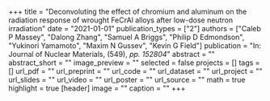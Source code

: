 +++
title = "Deconvoluting the effect of chromium and aluminum on the radiation response of wrought FeCrAl alloys after low-dose neutron irradiation"
date = "2021-01-01"
publication_types = ["2"]
authors = ["Caleb P Massey", "Dalong Zhang", "Samuel A Briggs", "Philip D Edmondson", "Yukinori Yamamoto", "Maxim N Gussev", "Kevin G Field"]
publication = "In: Journal of Nuclear Materials, (549), _pp. 152804_"
abstract = ""
abstract_short = ""
image_preview = ""
selected = false
projects = []
tags = []
url_pdf = ""
url_preprint = ""
url_code = ""
url_dataset = ""
url_project = ""
url_slides = ""
url_video = ""
url_poster = ""
url_source = ""
math = true
highlight = true
[header]
image = ""
caption = ""
+++
